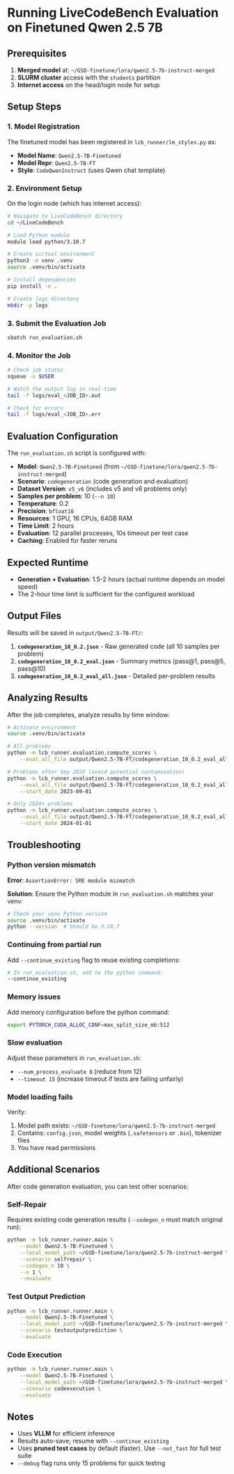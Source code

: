 # Running LiveCodeBench Evaluation on Finetuned Qwen 2.5 7B

## Prerequisites

1. **Merged model** at: `~/GSD-finetune/lora/qwen2.5-7b-instruct-merged`
2. **SLURM cluster** access with the `students` partition
3. **Internet access** on the head/login node for setup

## Setup Steps

### 1. Model Registration

The finetuned model has been registered in `lcb_runner/lm_styles.py` as:
- **Model Name**: `Qwen2.5-7B-Finetuned`
- **Model Repr**: `Qwen2.5-7B-FT` 
- **Style**: `CodeQwenInstruct` (uses Qwen chat template)

### 2. Environment Setup

On the login node (which has internet access):

```bash
# Navigate to LiveCodeBench directory
cd ~/LiveCodeBench

# Load Python module
module load python/3.10.7

# Create virtual environment
python3 -m venv .venv
source .venv/bin/activate

# Install dependencies
pip install -e .

# Create logs directory
mkdir -p logs
```

### 3. Submit the Evaluation Job

```bash
sbatch run_evaluation.sh
```

### 4. Monitor the Job

```bash
# Check job status
squeue -u $USER

# Watch the output log in real-time
tail -f logs/eval_<JOB_ID>.out

# Check for errors
tail -f logs/eval_<JOB_ID>.err
```

## Evaluation Configuration

The `run_evaluation.sh` script is configured with:

- **Model**: `Qwen2.5-7B-Finetuned` (from `~/GSD-finetune/lora/qwen2.5-7b-instruct-merged`)
- **Scenario**: `codegeneration` (code generation and evaluation)
- **Dataset Version**: `v5_v6` (includes v5 and v6 problems only)
- **Samples per problem**: 10 (`--n 10`)
- **Temperature**: 0.2
- **Precision**: `bfloat16`
- **Resources**: 1 GPU, 16 CPUs, 64GB RAM
- **Time Limit**: 2 hours
- **Evaluation**: 12 parallel processes, 10s timeout per test case
- **Caching**: Enabled for faster reruns

## Expected Runtime

- **Generation + Evaluation**: 1.5-2 hours (actual runtime depends on model speed)
- The 2-hour time limit is sufficient for the configured workload

## Output Files

Results will be saved in `output/Qwen2.5-7B-FT/`:

1. **`codegeneration_10_0.2.json`** - Raw generated code (all 10 samples per problem)
2. **`codegeneration_10_0.2_eval.json`** - Summary metrics (pass@1, pass@5, pass@10)
3. **`codegeneration_10_0.2_eval_all.json`** - Detailed per-problem results

## Analyzing Results

After the job completes, analyze results by time window:

```bash
# Activate environment
source .venv/bin/activate

# All problems
python -m lcb_runner.evaluation.compute_scores \
    --eval_all_file output/Qwen2.5-7B-FT/codegeneration_10_0.2_eval_all.json

# Problems after Sep 2023 (avoid potential contamination)
python -m lcb_runner.evaluation.compute_scores \
    --eval_all_file output/Qwen2.5-7B-FT/codegeneration_10_0.2_eval_all.json \
    --start_date 2023-09-01

# Only 2024+ problems
python -m lcb_runner.evaluation.compute_scores \
    --eval_all_file output/Qwen2.5-7B-FT/codegeneration_10_0.2_eval_all.json \
    --start_date 2024-01-01
```

## Troubleshooting

### Python version mismatch

**Error**: `AssertionError: SRE module mismatch`

**Solution**: Ensure the Python module in `run_evaluation.sh` matches your venv:
```bash
# Check your venv Python version
source .venv/bin/activate
python --version  # Should be 3.10.7
```

### Continuing from partial run

Add `--continue_existing` flag to reuse existing completions:
```bash
# In run_evaluation.sh, add to the python command:
--continue_existing
```

### Memory issues

Add memory configuration before the python command:
```bash
export PYTORCH_CUDA_ALLOC_CONF=max_split_size_mb:512
```

### Slow evaluation

Adjust these parameters in `run_evaluation.sh`:
- `--num_process_evaluate 8` (reduce from 12)
- `--timeout 15` (increase timeout if tests are failing unfairly)

### Model loading fails

Verify:
1. Model path exists: `~/GSD-finetune/lora/qwen2.5-7b-instruct-merged`
2. Contains: `config.json`, model weights (`.safetensors` or `.bin`), tokenizer files
3. You have read permissions

## Additional Scenarios

After code generation evaluation, you can test other scenarios:

### Self-Repair
Requires existing code generation results (`--codegen_n` must match original run):
```bash
python -m lcb_runner.runner.main \
    --model Qwen2.5-7B-Finetuned \
    --local_model_path ~/GSD-finetune/lora/qwen2.5-7b-instruct-merged \
    --scenario selfrepair \
    --codegen_n 10 \
    --n 1 \
    --evaluate
```

### Test Output Prediction
```bash
python -m lcb_runner.runner.main \
    --model Qwen2.5-7B-Finetuned \
    --local_model_path ~/GSD-finetune/lora/qwen2.5-7b-instruct-merged \
    --scenario testoutputprediction \
    --evaluate
```

### Code Execution
```bash
python -m lcb_runner.runner.main \
    --model Qwen2.5-7B-Finetuned \
    --local_model_path ~/GSD-finetune/lora/qwen2.5-7b-instruct-merged \
    --scenario codeexecution \
    --evaluate
```

## Notes

- Uses **VLLM** for efficient inference
- Results auto-save; resume with `--continue_existing`
- Uses **pruned test cases** by default (faster). Use `--not_fast` for full test suite
- `--debug` flag runs only 15 problems for quick testing

